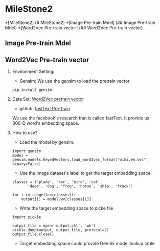 # MileStone2
*[MileStone2] (# MileStone2)
    *[Image Pre-train Mdel] (## Image Pre-train Mdel)
    *[Word2Vec Pre-train vector] (## Word2Vec Pre-train vector)

## Image Pre-train Mdel

## Word2Vec Pre-train vector
1. Environment Setting:
    - Gensim: We use the gensim to load the pretrain vector.
    ```
    pip install gensim
    ```

2. Data Set: [Word2Vec pretrain vector]
    - github: [fastText Pre-train]

    We use the facebook's research that is called fastText.
    It provide us 300-D word's embedding space.

3. How to use?
    - Load the model by gensim.
    ```
    import gensim
    model = gensim.models.KeyedVectors.load_word2vec_format("wiki.en.vec", binary=False)
    ```
    - Use the Image dataset's label to get the target embedding space.
    ```
    classes = ('plane', 'car', 'bird', 'cat',
           'deer', 'dog', 'frog', 'horse', 'ship', 'truck')

    for i in range(len(classes)):
        output[i] = model.wv[classes[i]]
    ```
    - Write the target embedding space to picke file
     ```
    import pickle

    output_file = open('output.pkl', 'wb')
    pickle.dump(output, output_file, protocol=2)
    output_file.close()
    ```
    - Target embedding space could provide DeViSE model lookup table


[Word2Vec pretrain vector]: https://s3-us-west-1.amazonaws.com/fasttext-vectors/wiki.en.vec
[fastText Pre-train]: https://github.com/facebookresearch/fastText/blob/master/pretrained-vectors.md
